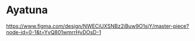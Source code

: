# Ayatuna
https://www.figma.com/design/NWECiUXSNBz2iBuw9O1siY/master-piece?node-id=0-1&t=YvQ801wmrrHyDOsD-1